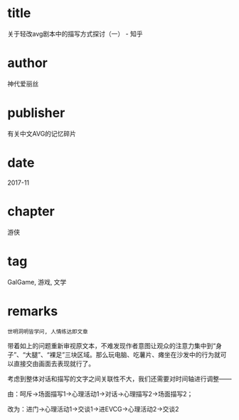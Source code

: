 # title
关于轻改avg剧本中的描写方式探讨（一） - 知乎

# author
神代爱丽丝

# publisher
有关中文AVG的记忆碎片

# date
2017-11

# chapter
游侠

# tag
GalGame, 游戏, 文学

# remarks
`世明洞明皆学问, 人情练达即文章`

带着如上的问题重新审视原文本，不难发现作者意图让观众的注意力集中到“身子”、“大腿”、“裸足”三块区域。那么玩电脑、吃薯片、瘫坐在沙发中的行为就可以直接交由画面去表现就行了。

考虑到整体对话和描写的文字之间关联性不大，我们还需要对时间轴进行调整——

由：呵斥→场面描写1→心理活动1→对话→心理描写2→场面描写2；

改为：进门→心理活动1→交谈1→进EVCG→心理活动2→交谈2
